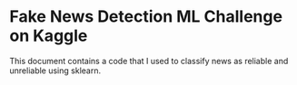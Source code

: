 # Fake News Detection ML Challenge on Kaggle
This document contains a code that I used to classify news as reliable and unreliable using sklearn.
